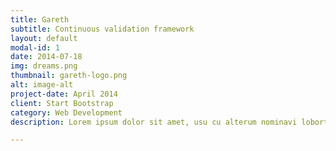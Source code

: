 ```yaml
---
title: Gareth
subtitle: Continuous validation framework
layout: default
modal-id: 1
date: 2014-07-18
img: dreams.png
thumbnail: gareth-logo.png
alt: image-alt
project-date: April 2014
client: Start Bootstrap
category: Web Development
description: Lorem ipsum dolor sit amet, usu cu alterum nominavi lobortis. At duo novum diceret. Tantas apeirian vix et, usu sanctus postulant inciderint ut, populo diceret necessitatibus in vim. Cu eum dicam feugiat noluisse.

---
```

